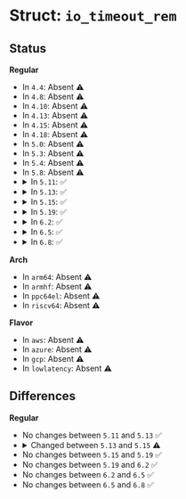 # Struct: <code>io_timeout_rem</code>

## Status
<b>Regular</b>
<ul>
<li>
In <code>4.4</code>: Absent ⚠️
</li>
<li>
In <code>4.8</code>: Absent ⚠️
</li>
<li>
In <code>4.10</code>: Absent ⚠️
</li>
<li>
In <code>4.13</code>: Absent ⚠️
</li>
<li>
In <code>4.15</code>: Absent ⚠️
</li>
<li>
In <code>4.18</code>: Absent ⚠️
</li>
<li>
In <code>5.0</code>: Absent ⚠️
</li>
<li>
In <code>5.3</code>: Absent ⚠️
</li>
<li>
In <code>5.4</code>: Absent ⚠️
</li>
<li>
In <code>5.8</code>: Absent ⚠️
</li>
<li>
<details>
<summary>In <code>5.11</code>: ✅</summary>

```c
struct io_timeout_rem {
    struct file *file;
    u64 addr;
    struct timespec64 ts;
    u32 flags;
};
```
</details>
</li>
<li>
<details>
<summary>In <code>5.13</code>: ✅</summary>

```c
struct io_timeout_rem {
    struct file *file;
    u64 addr;
    struct timespec64 ts;
    u32 flags;
};
```
</details>
</li>
<li>
<details>
<summary>In <code>5.15</code>: ✅</summary>

```c
struct io_timeout_rem {
    struct file *file;
    u64 addr;
    struct timespec64 ts;
    u32 flags;
    bool ltimeout;
};
```
</details>
</li>
<li>
<details>
<summary>In <code>5.19</code>: ✅</summary>

```c
struct io_timeout_rem {
    struct file *file;
    u64 addr;
    struct timespec64 ts;
    u32 flags;
    bool ltimeout;
};
```
</details>
</li>
<li>
<details>
<summary>In <code>6.2</code>: ✅</summary>

```c
struct io_timeout_rem {
    struct file *file;
    u64 addr;
    struct timespec64 ts;
    u32 flags;
    bool ltimeout;
};
```
</details>
</li>
<li>
<details>
<summary>In <code>6.5</code>: ✅</summary>

```c
struct io_timeout_rem {
    struct file *file;
    u64 addr;
    struct timespec64 ts;
    u32 flags;
    bool ltimeout;
};
```
</details>
</li>
<li>
<details>
<summary>In <code>6.8</code>: ✅</summary>

```c
struct io_timeout_rem {
    struct file *file;
    u64 addr;
    struct timespec64 ts;
    u32 flags;
    bool ltimeout;
};
```
</details>
</li>
</ul>
<b>Arch</b>
<ul>
<li>
In <code>arm64</code>: Absent ⚠️
</li>
<li>
In <code>armhf</code>: Absent ⚠️
</li>
<li>
In <code>ppc64el</code>: Absent ⚠️
</li>
<li>
In <code>riscv64</code>: Absent ⚠️
</li>
</ul>
<b>Flavor</b>
<ul>
<li>
In <code>aws</code>: Absent ⚠️
</li>
<li>
In <code>azure</code>: Absent ⚠️
</li>
<li>
In <code>gcp</code>: Absent ⚠️
</li>
<li>
In <code>lowlatency</code>: Absent ⚠️
</li>
</ul>

## Differences
<b>Regular</b>
<ul>
<li>
No changes between <code>5.11</code> and <code>5.13</code> ✅
</li>
<li>
<details>
<summary>Changed between <code>5.13</code> and <code>5.15</code> ⚠️</summary>
<ul>
<li>
<b>Field added. </b>
<code>bool ltimeout</code>
</li>
</ul>
</details>
</li>
<li>
No changes between <code>5.15</code> and <code>5.19</code> ✅
</li>
<li>
No changes between <code>5.19</code> and <code>6.2</code> ✅
</li>
<li>
No changes between <code>6.2</code> and <code>6.5</code> ✅
</li>
<li>
No changes between <code>6.5</code> and <code>6.8</code> ✅
</li>
</ul>
